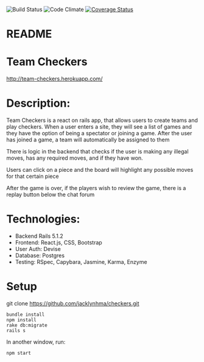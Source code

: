 ![Build Status](https://codeship.com/projects/68475c30-56db-0135-3fa1-7e1de17b1d2f/status?branch=master)
![Code Climate](https://codeclimate.com/github/jacklynhma/checkers.png)
[![Coverage Status](https://coveralls.io/repos/github/jacklynhma/checkers/badge.svg)](https://coveralls.io/github/jacklynhma/checkers)

# README

Team Checkers
========================

http://team-checkers.herokuapp.com/

Description:
=====

Team Checkers is a react on rails app, that allows users to create teams and play checkers. When a user enters a site, they will see a list of games and they have the option of being a spectator or joining a game. After the user has joined a game, a team will automatically be assigned to them

There is logic in the backend that checks if the user is making any illegal moves, has any required moves, and if they have won.

Users can click on a piece and the board will highlight any possible moves for that certain piece

After the game is over, if the players wish to review the game, there is a replay button below the chat forum

Technologies:
====
- Backend Rails 5.1.2
- Frontend: React.js, CSS, Bootstrap
- User Auth: Devise
- Database: Postgres
- Testing: RSpec, Capybara, Jasmine, Karma, Enzyme

Setup
======
git clone https://github.com/jacklynhma/checkers.git

```
bundle install
npm install
rake db:migrate
rails s

```
In another window, run:

```
npm start
